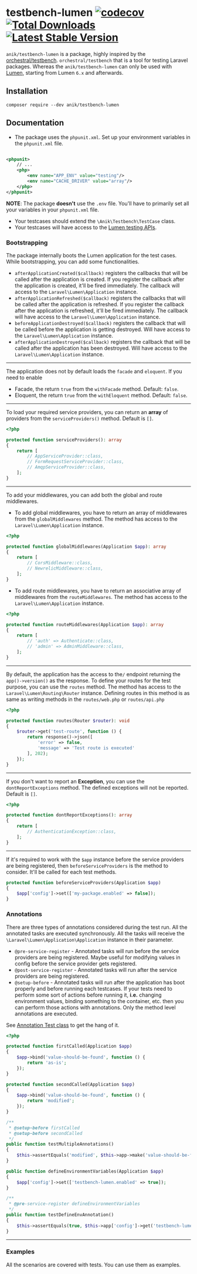 testbench-lumen
[![codecov](https://codecov.io/gh/ssi-anik/testbench-lumen/branch/main/graph/badge.svg?token=14AJIHUXGK)](https://codecov.io/gh/ssi-anik/testbench-lumen)
[![Total Downloads](https://poser.pugx.org/anik/testbench-lumen/downloads)](//packagist.org/packages/anik/testbench-lumen)
[![Latest Stable Version](https://poser.pugx.org/anik/testbench-lumen/v)](//packagist.org/packages/anik/testbench-lumen)
==============

`anik/testbench-lumen` is a package, highly inspired by
the [orchestral/testbench](https://github.com/orchestral/testbench). `orchestral/testbench` that is a tool for testing
Laravel packages. Whereas the `anik/testbench-lumen` can only be used with [Lumen](https://github.com/laravel/lumen),
starting from Lumen `6.x` and afterwards.

## Installation

```shell
composer require --dev anik/testbench-lumen
```

## Documentation

- The package uses the `phpunit.xml`. Set up your environment variables in the `phpunit.xml` file.

```xml

<phpunit>
    // ...
    <php>
        <env name="APP_ENV" value="testing"/>
        <env name="CACHE_DRIVER" value="array"/>
    </php>
</phpunit>
```

**NOTE**: The package **doesn't** use the `.env` file. You'll have to primarily set all your variables in
your `phpunit.xml` file.

- Your testcases should extend the `\Anik\Testbench\TestCase` class.
- Your testcases will have access to the [Lumen testing APIs](https://lumen.laravel.com/docs/master/testing).

### Bootstrapping

The package internally boots the Lumen application for the test cases. While bootstrapping, you can add some
functionalities.

- `afterApplicationCreated($callback)` registers the callbacks that will be called after the application is created. If
  you register the callback after the application is created, it'll be fired immediately. The callback will access to
  the `Laravel\Lumen\Application` instance.
- `afterApplicationRefreshed($callback)` registers the callbacks that will be called after the application is refreshed.
  If you register the callback after the application is refreshed, it'll be fired immediately. The callback will have
  access to the `Laravel\Lumen\Application` instance.
- `beforeApplicationDestroyed($callback)` registers the callback that will be called before the application is getting
  destroyed. Will have access to the `Laravel\Lumen\Application` instance.
- `afterApplicationDestroyed($callback)` registers the callback that will be called after the application has been
  destroyed. Will have access to the `Laravel\Lumen\Application` instance.

---

The application does not by default loads the `facade` and `eloquent`. If you need to enable

- Facade, the return `true` from the `withFacade` method. Default: `false`.
- Eloquent, the return `true` from the `withEloquent` method. Default: `false`.

---

To load your required service providers, you can return an **array** of providers from the `serviceProviders()` method.
Default is `[]`.

```php
<?php

protected function serviceProviders(): array
{
    return [
        // AppServiceProvider::class,
        // FormRequestServiceProvider::class,
        // AmqpServiceProvider::class,
    ];
}
```

---

To add your middlewares, you can add both the global and route middlewares.

- To add global middlewares, you have to return an array of middlewares from the `globalMiddlewares` method. The method
  has access to the `Laravel\Lumen\Application` instance.

```php
<?php

protected function globalMiddlewares(Application $app): array
{
    return [
        // CorsMiddleware::class,
        // NewrelicMiddleware::class,
    ];
}
```

- To add route middlewares, you have to return an associative array of middlewares from the `routeMiddlewares`. The
  method has access to the `Laravel\Lumen\Application` instance.

```php
<?php

protected function routeMiddlewares(Application $app): array
{
    return [
        // 'auth' => Authenticate::class,
        // 'admin' => AdminMiddleware::class,
    ];
}
```

---

By default, the application has the access to the`/` endpoint returning the `app()->version()` as the response. To
define your routes for the test purpose, you can use the `routes` method. The method has access to
the `Laravel\Lumen\Routing\Router` instance. Defining routes in this method is as same as writing methods in
the `routes/web.php` or `routes/api.php`

```php
<?php

protected function routes(Router $router): void
{
    $router->get('test-route', function () {
        return response()->json([
            'error' => false,
            'message' => 'Test route is executed'
        ], 202);
    });
}
```

---

If you don't want to report an **Exception**, you can use the `dontReportExceptions` method. The defined exceptions will
not be reported. Default is `[]`.

```php
<?php

protected function dontReportExceptions(): array
{
    return [
        // AuthenticationException::class,
    ];
}
```

---

If it's required to work with the `$app` instance before the service providers are being registered,
then `beforeServiceProviders` is the method to consider. It'll be called for each test methods.

```php
protected function beforeServiceProviders(Application $app)
{
    $app['config']->set(['my-package.enabled' => false]);
}
```

### Annotations

There are three types of annotations considered during the test run. All the annotated tasks are executed synchronously.
All the tasks will receive the `\Laravel\Lumen\Application\Application` instance in their parameter.

- `@pre-service-register` - Annotated tasks will run before the service providers are being registered. Maybe
  useful for modifying values in config before the service provider gets registered.
- `@post-service-register` - Annotated tasks will run after the service providers are being registered.
- `@setup-before` - Annotated tasks will run after the application has boot properly and before running each testcases.
  If your tests need to perform some sort of actions before running it, **i.e.** changing environment values, binding
  something to the container, etc. then you can perform those actions with annotations. Only the method level
  annotations are executed.

See [Annotation Test class](https://github.com/ssi-anik/testbench-lumen/blob/main/tests/Integration/AnnotationTest.php)
to get the hang of it.

```php
<?php

protected function firstCalled(Application $app)
{
    $app->bind('value-should-be-found', function () {
        return 'as-is';
    });
}

protected function secondCalled(Application $app)
{
    $app->bind('value-should-be-found', function () {
        return 'modified';
    });
}

/**
 * @setup-before firstCalled
 * @setup-before secondCalled
 */
public function testMultipleAnnotations()
{
    $this->assertEquals('modified', $this->app->make('value-should-be-found'));
}

public function defineEnvironmentVariables(Application $app)
{
    $app['config']->set(['testbench-lumen.enabled' => true]);
}

/**
 * @pre-service-register defineEnvironmentVariables 
 */
public function testDefineEnvAnnotation()
{
    $this->assertEquals(true, $this->app['config']->get('testbench-lumen.enabled'));
}
```

---

### Examples

All the scenarios are covered with tests. You can use them as examples.
